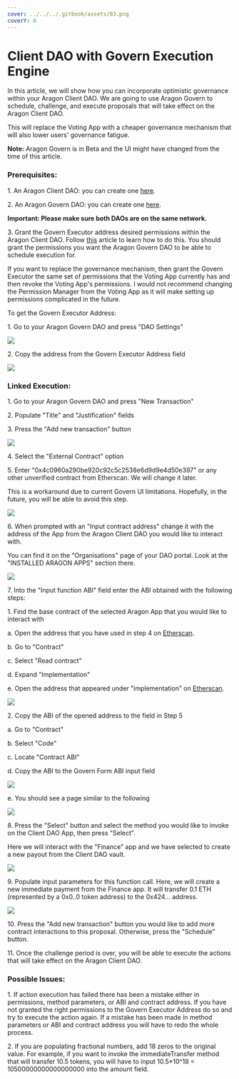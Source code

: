 ```yaml
---
cover: ../../../.gitbook/assets/03.png
coverY: 0
---
```


# Client DAO with Govern Execution Engine

In this article, we will show how you can incorporate optimistic governance within your Aragon Client DAO. We are going to use Aragon Govern to schedule, challenge, and execute proposals that will take effect on the Aragon Client DAO.

This will replace the Voting App with a cheaper governance mechanism that will also lower users' governance fatigue.

**Note:** Aragon Govern is in Beta and the UI might have changed from the time of this article.

### Prerequisites:

1\. An Aragon Client DAO: you can create one [here](https://client.aragon.org).

2\. An Aragon Govern DAO: you can create one [here](https://aragon.org/aragon-govern).

**Important: Please make sure both DAOs are on the same network.**

3\. Grant the Govern Executor address desired permissions within the Aragon Client DAO. Follow [this](https://help.aragon.org/article/21-permissions) article to learn how to do this. You should grant the permissions you want the Aragon Govern DAO to be able to schedule execution for.

If you want to replace the governance mechanism, then grant the Govern Executor the same set of permissions that the Voting App currently has and then revoke the Voting App's permissions. I would not recommend changing the Permission Manager from the Voting App as it will make setting up permissions complicated in the future.

To get the Govern Executor Address:

1\. Go to your Aragon Govern DAO and press "DAO Settings"

![](https://d33v4339jhl8k0.cloudfront.net/docs/assets/5c98a4fe0428633d2cf3fcf7/images/61127c93b55c2b04bf6dcebe/file-TKEUQTEflm.png)

2\. Copy the address from the Govern Executor Address field

![](https://d33v4339jhl8k0.cloudfront.net/docs/assets/5c98a4fe0428633d2cf3fcf7/images/61127cbfb55c2b04bf6dcec3/file-ywEiJaplN9.png)

### Linked Execution:

1\. Go to your Aragon Govern DAO and press "New Transaction"

2\. Populate "Title" and "Justification" fields

3\. Press the "Add new transaction" button

![](https://d33v4339jhl8k0.cloudfront.net/docs/assets/5c98a4fe0428633d2cf3fcf7/images/61127d6664a230081ba1dc1f/file-aOxPU2RNOl.png)

4\. Select the "External Contract" option

5\. Enter "0x4c0960a290be920c92c5c2538e6d9d9e4d50e397" or any other unverified contract from Etherscan. We will change it later.

This is a workaround due to current Govern UI limitations. Hopefully, in the future, you will be able to avoid this step.

![](https://d33v4339jhl8k0.cloudfront.net/docs/assets/5c98a4fe0428633d2cf3fcf7/images/61127efa6ffe270af2a9766e/file-lPh3S1aIUP.png)

6\. When prompted with an "Input contract address" change it with the address of the App from the Aragon Client DAO you would like to interact with.

You can find it on the "Organisations" page of your DAO portal. Look at the "INSTALLED ARAGON APPS" section there.

![](https://d33v4339jhl8k0.cloudfront.net/docs/assets/5c98a4fe0428633d2cf3fcf7/images/610d1014766e8844fc34e2cd/file-8cuqErvYC1.png)

7\. Into the "Input function ABI" field enter the ABI obtained with the following steps:

1\. Find the base contract of the selected Aragon App that you would like to interact with

a. Open the address that you have used in step 4 on [Etherscan](https://etherscan.io).

b. Go to "Contract"

c. Select "Read contract"

d. Expand "Implementation"

e. Open the address that appeared under "implementation" on [Etherscan](https://etherscan.io).

![](https://d33v4339jhl8k0.cloudfront.net/docs/assets/5c98a4fe0428633d2cf3fcf7/images/610d115d766e8844fc34e2ce/file-g3POvBnP7e.png)

2\. Copy the ABI of the opened address to the field in Step 5

a. Go to "Contract"

b. Select "Code"

c. Locate "Contract ABI"

d. Copy the ABI to the Govern Form ABI input field

![](https://d33v4339jhl8k0.cloudfront.net/docs/assets/5c98a4fe0428633d2cf3fcf7/images/610d12f1766e8844fc34e2d7/file-nCgkCpoDAD.png)

e. You should see a page similar to the following

![](https://d33v4339jhl8k0.cloudfront.net/docs/assets/5c98a4fe0428633d2cf3fcf7/images/611280b56ffe270af2a97676/file-PXPncUqoqC.png)

8\. Press the "Select" button and select the method you would like to invoke on the Client DAO App, then press "Select".

Here we will interact with the "Finance" app and we have selected to create a new payout from the Client DAO vault.

![](https://d33v4339jhl8k0.cloudfront.net/docs/assets/5c98a4fe0428633d2cf3fcf7/images/611281d4b55c2b04bf6dcede/file-bLujO4lFMW.png)

9\. Populate input parameters for this function call. Here, we will create a new immediate payment from the Finance app. It will transfer 0.1 ETH (represented by a 0x0..0 token address) to the 0x424... address.

![](https://d33v4339jhl8k0.cloudfront.net/docs/assets/5c98a4fe0428633d2cf3fcf7/images/61128276b37d837a3d0e2588/file-xmRD6BPguS.png)

10\. Press the "Add new transaction" button you would like to add more contract interactions to this proposal. Otherwise, press the "Schedule" button.

11\. Once the challenge period is over, you will be able to execute the actions that will take effect on the Aragon Client DAO.

### Possible Issues:

1\. If action execution has failed there has been a mistake either in permissions, method parameters, or ABI and contract address. If you have not granted the right permissions to the Govern Executor Address do so and try to execute the action again. If a mistake has been made in method parameters or ABI and contract address you will have to redo the whole process.

2\. If you are populating fractional numbers, add 18 zeros to the original value. For example, if you want to invoke the immediateTransfer method that will transfer 10.5 tokens, you will have to input 10.5\*10^18 = 10500000000000000000 into the amount field.
